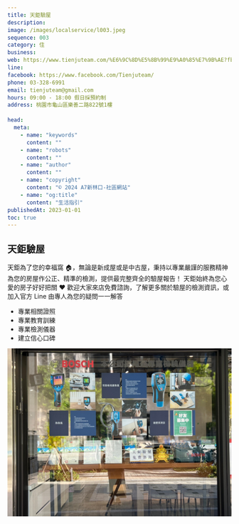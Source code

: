 ```yaml
---
title: 天鉅驗屋
description:
image: /images/localservice/l003.jpeg
sequence: 003
category: 住
business:
web: https://www.tienjuteam.com/%E6%9C%8D%E5%8B%99%E9%A0%85%E7%9B%AE?fbclid=IwAR296PA8nfPMYAAUtrqsw-50z-CyQ79SF6giBDGy5zJiXsGD6qNoPcXoGkE
line:
facebook: https://www.facebook.com/Tienjuteam/
phone: 03-328-6991
email: tienjuteam@gmail.com
hours: 09:00 - 18:00 假日採預約制
address: 桃園市龜山區樂善二路822號1樓

head:
  meta:
    - name: "keywords"
      content: ""
    - name: "robots"
      content: ""
    - name: "author"
      content: ""
    - name: "copyright"
      content: "© 2024 A7新林口-社區網站"
    - name: "og:title"
      content: "生活指引"
publishedAt: 2023-01-01
toc: true
---
```


## 天鉅驗屋

天鉅為了您的幸福窩 🏠，無論是新成屋或是中古屋，秉持以專業嚴謹的服務精神為您的房屋作公正、精準的檢測，提供最完整齊全的驗屋報告！ 天鉅始終為您心愛的房子好好把關 ❤️ 歡迎大家來店免費諮詢，了解更多關於驗屋的檢測資訊，或加入官方 Line 由專人為您的疑問一一解答

- 專業相關證照
- 專業教育訓練
- 專業檢測儀器
- 建立信心口碑

![l003-1.jpeg](/images/localservice/l003-1.jpeg)
